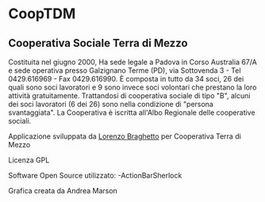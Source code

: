 CoopTDM
=======

## Cooperativa Sociale Terra di Mezzo

Costituita nel giugno 2000, Ha sede legale a Padova in Corso Australia 67/A e sede operativa presso Galzignano Terme (PD), via Sottovenda 3 - Tel 0429.616969 - Fax 0429.616990. È composta in tutto da 34 soci, 26 dei quali sono soci lavoratori e 9 sono invece soci volontari che prestano la loro attività gratuitamente. Trattandosi di cooperativa sociale di tipo "B", alcuni dei soci lavoratori (6 dei 26) sono nella condizione di "persona svantaggiata". La Cooperativa è iscritta all\'Albo Regionale delle cooperative sociali.


Applicazione sviluppata da [Lorenzo Braghetto](http://lorenzobraghetto.com) per Cooperativa Terra di Mezzo

Licenza GPL


Software Open Source utilizzato:
-ActionBarSherlock

Grafica creata da Andrea Marson
